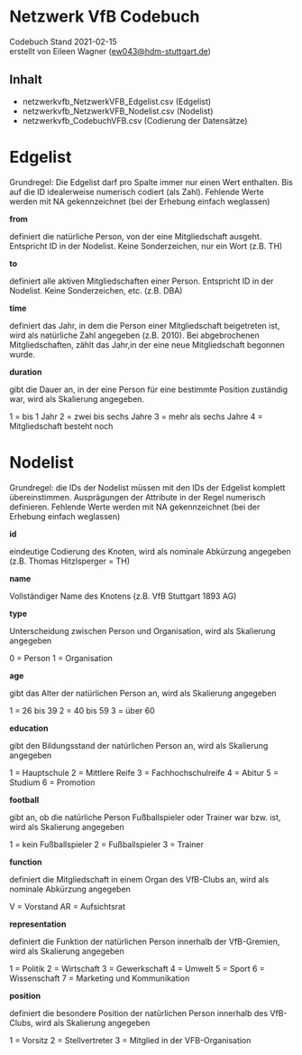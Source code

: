 # Netzwerk VfB Codebuch #
Codebuch Stand 2021-02-15<br>
erstellt von Eileen Wagner (ew043@hdm-stuttgart.de)

## Inhalt
- netzwerkvfb_NetzwerkVFB_Edgelist.csv (Edgelist)
- netzwerkvfb_NetzwerkVFB_Nodelist.csv (Nodelist)
- netzwerkvfb_CodebuchVFB.csv (Codierung der Datensätze)


# Edgelist

Grundregel: Die Edgelist darf pro Spalte immer nur einen Wert enthalten. Bis auf die ID idealerweise numerisch codiert (als Zahl). Fehlende Werte werden mit NA gekennzeichnet (bei der Erhebung einfach weglassen)

**from**

definiert die natürliche Person, von der eine Mitgliedschaft ausgeht. Entspricht ID in der Nodelist. Keine Sonderzeichen, nur ein Wort (z.B. TH)            

**to**

definiert alle aktiven Mitgliedschaften einer Person. Entspricht ID in der Nodelist. Keine Sonderzeichen, etc. (z.B. DBA)

**time**

definiert das Jahr, in dem die Person einer Mitgliedschaft beigetreten ist, wird als natürliche Zahl angegeben (z.B. 2010). Bei abgebrochenen Mitgliedschaften, zählt das Jahr,in der eine neue Mitgliedschaft begonnen wurde.

**duration**

gibt die Dauer an, in der eine Person für eine bestimmte Position zuständig war, wird als Skalierung angegeben. 

1 = bis 1 Jahr 
2 = zwei bis sechs Jahre
3 = mehr als sechs Jahre
4 = Mitgliedschaft besteht noch


# Nodelist

Grundregel: die IDs der Nodelist müssen mit den IDs der Edgelist komplett übereinstimmen. Ausprägungen der Attribute in der Regel numerisch definieren. Fehlende Werte werden mit NA gekennzeichnet (bei der Erhebung einfach weglassen) 

**id**

eindeutige Codierung des Knoten, wird als nominale Abkürzung angegeben (z.B. Thomas Hitzlsperger = TH)         

**name**

Vollständiger Name des Knotens (z.B. VfB Stuttgart 1893 AG)

**type**

Unterscheidung zwischen Person und Organisation, wird als Skalierung angegeben

0 = Person
1 = Organisation 

**age**

gibt das Alter der natürlichen Person an, wird als Skalierung angegeben

1 = 26 bis 39 
2 = 40 bis 59 
3 = über 60 

**education**

gibt den Bildungsstand der natürlichen Person an, wird als Skalierung angegeben

1 = Hauptschule 
2 = Mittlere Reife 
3 = Fachhochschulreife 
4 = Abitur 
5 = Studium 
6 = Promotion      

**football**

gibt an, ob die natürliche Person Fußballspieler oder Trainer war bzw. ist, wird als Skalierung angegeben

1 = kein Fußballspieler 
2 = Fußballspieler 
3 = Trainer 

**function**

definiert die Mitgliedschaft in einem Organ des VfB-Clubs an, wird als nominale Abkürzung angegeben

V = Vorstand 
AR = Aufsichtsrat 

**representation**

definiert die Funktion der natürlichen Person innerhalb der VfB-Gremien, wird als Skalierung angegeben

1 = Politik 
2 = Wirtschaft 
3 = Gewerkschaft 
4 = Umwelt 
5 = Sport 
6 = Wissenschaft 
7 = Marketing und Kommunikation 

**position**

definiert die besondere Position der natürlichen Person innerhalb des VfB-Clubs, wird als Skalierung angegeben

1 = Vorsitz 
2 = Stellvertreter 
3 = Mitglied in der VFB-Organisation 

